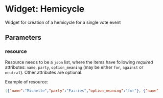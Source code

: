 # Widget: Hemicycle
Widget for creation of a hemicycle for a single vote event

## Parameters
### resource
Resource needs to be a `json` list, where the items have following *required* attributes: `name`, `party`, `option_meaning` (may be either `for`, `against` or `neutral`). Other attributes are optional.

Example of resource:
```json
[{"name":"Michelle","party":"Fairies","option_meaning":"for"}, {"name":"Nico","party":"Pirates","option_meaning":"against"}]
```




